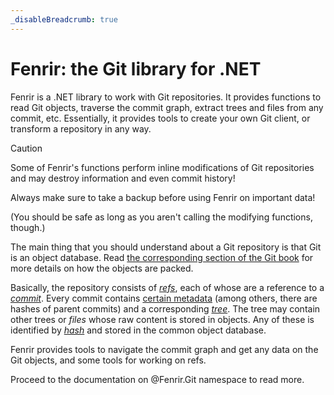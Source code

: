 ```yaml
---
_disableBreadcrumb: true
---
```


<!--
SPDX-FileCopyrightText: 2024-2025 Friedrich von Never <friedrich@fornever.me>

SPDX-License-Identifier: MIT
-->

Fenrir: the Git library for .NET
================================
Fenrir is a .NET library to work with Git repositories. It provides functions to read Git objects, traverse the commit graph, extract trees and files from any commit, etc. Essentially, it provides tools to create your own Git client, or transform a repository in any way.

> [!CAUTION]
> Some of Fenrir's functions perform inline modifications of Git repositories and may destroy information and even commit history!
>
> Always make sure to take a backup before using Fenrir on important data!

(You should be safe as long as you aren't calling the modifying functions, though.)

The main thing that you should understand about a Git repository is that Git is an object database. Read [the corresponding section of the Git book][git-book.section-10] for more details on how the objects are packed.

Basically, the repository consists of [_refs_](api/Fenrir.Git.Refs.yml),
each of whose are a reference to a [_commit_](api/Fenrir.Git.Commits.yml).
Every commit contains [certain metadata](api/Fenrir.Git.Metadata.yml)
(among others, there are hashes of parent commits) and a corresponding [_tree_](api/Fenrir.Git.Trees.yml).
The tree may contain other trees or _files_ whose raw content is stored in objects.
Any of these is identified by [_hash_](api/Fenrir.Git.Sha1Hash.yml) and stored in the common object database.

Fenrir provides tools to navigate the commit graph and get any data on the Git objects, and some tools for working on refs.

Proceed to the documentation on @Fenrir.Git namespace to read more.

[git-book.section-10]: https://git-scm.com/book/en/v2/Git-Internals-Plumbing-and-Porcelain
